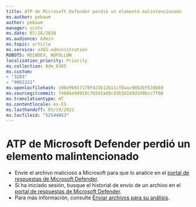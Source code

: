 ```yaml
---
title: ATP de Microsoft Defender perdió un elemento malintencionado
ms.author: pebaum
author: pebaum
manager: scotv
ms.date: 07/16/2020
ms.audience: Admin
ms.topic: article
ms.service: o365-administration
ROBOTS: NOINDEX, NOFOLLOW
localization_priority: Priority
ms.collection: Adm_O365
ms.custom:
- "3203"
- "9001221"
ms.openlocfilehash: c06e9b017170fd23b12b11cf0aac98b2bf53db0d
ms.sourcegitcommit: f4866e94918c7b591ad0cd3b58169d340bcc7f00
ms.translationtype: HT
ms.contentlocale: es-ES
ms.lasthandoff: 05/19/2021
ms.locfileid: "52544053"
---
```

# <a name="microsoft-defender-atp-missed-a-malicious-item"></a>ATP de Microsoft Defender perdió un elemento malintencionado

- Envíe el archivo malicioso a Microsoft para que lo analice en el [portal de respuestas de Microsoft Defender](https://www.microsoft.com/wdsi/filesubmission/). 
- Si ha iniciado sesión, busque el historial de envío de un archivo en el [portal de respuestas de Microsoft Defender](https://www.microsoft.com/wdsi/submissionhistory).
- Para más información, consulte [Enviar archivos para su análisis](/windows/security/threat-protection/intelligence/submission-guide).